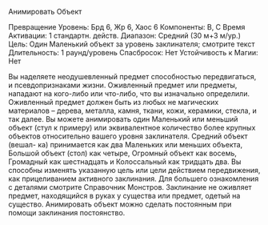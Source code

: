 
Анимировать Объект

Превращение
Уровень: Брд 6, Жр 6, Хаос 6
Компоненты: В, С
Время Активации: 1 стандартн. действ.
Диапазон: Средний (30 м+3 м/ур.)
Цель: Один Маленький объект за уровень заклинателя; смотрите текст
Длительность: 1 раунд/уровень
Спасбросок: Нет
Устойчивость к Магии: Нет

Вы наделяете неодушевленный предмет способностью передвигаться, и
псевдопризнаками жизни. Оживленный предмет или предметы, нападают
на кого-либо или что-либо, что вы изначально определили. Оживленный
предмет должен быть из любых не
магических материалов – дерева, металла, камня, ткани, кожи, керамики,
стекла, и так далее. Вы можете анимировать один Маленький или меньший
объект (стул к примеру) или эквивалентное количество более крупных
объектов относительно вашего уровня
заклинателя. Средний объект (вешал-
ка) принимается как два Маленьких
или меньших объекта, Большой объект
(стол) как четыре, Огромный объект
как восемь, Громадный как шестнадцать и Колоссальный как тридцать два.
Вы способны изменять указанную цель
или цели действием передвижения, как
прицеливанием активного заклинания.
Для большего ознакомления с деталями смотрите Справочник Монстров.
Заклинание не оживляет предмет,
находящийся в руках у существа или
предмет, одетый на существо.
Анимировать объект можно сделать
постоянным при помощи заклинания
постоянство.